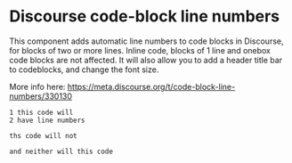 # Discourse code-block line numbers
This component adds automatic line numbers to code blocks in Discourse, for blocks of two or more lines. Inline code, blocks of 1 line and onebox code blocks are not affected. 
It will also allow you to add a header title bar to codeblocks, and change the font size.

More info here: https://meta.discourse.org/t/code-block-line-numbers/330130


```
1 this code will
2 have line numbers
```

```
ths code will not
```

`and neither will this code`
